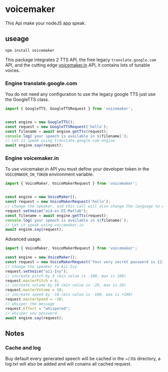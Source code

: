 # voicemaker

This Api make your nodeJS app speak.

## useage

```
npm install voicemaker
```

This package integrates 2 TTS API, the free legacy `translate.google.com` API, and the cutting edge [voicemaker.in](https://voicemaker.in/) API, it contains lots of tunable voices.


### Engine translate.google.com

You do not need any configuration to use the legacy google TTS just use the GoogleTTS class.

```typescript
import { GoogleTTS, GoogleTTSRequest } from 'voicemaker';


const engine = new GoogleTTS();
const request = new GoogleTTSRequest('hello');
const filename = await engine.getTts(request);
console.log(`your speech is available in ${filename}`);
// Let it speak using translate.google.com engine
await engine.say(request);
```

### Engine voicemaker.in

To use voicemaker.in API you must define your developer token in the `VOICEMAKER_IN_TOKEN` environment variable.

```typescript
import { VoiceMaker, VoiceMakerRequest } from 'voicemaker';


const engine = new VoiceMaker();
const request = new VoiceMakerRequest('hello');
// change the speaker, and this call will also change the language to es-ES
request.setVoice("ai4-es-ES-Matlab");
const filename = await engine.getTts(request);
console.log(`your speech is available in ${filename}`);
// Let it speak using voicemaker.in
await engine.say(request);
```

Advanced usage:

```typescript
import { VoiceMaker, VoiceMakerRequest } from 'voicemaker';

const engine = new VoiceMaker();
const request = new VoiceMakerRequest('Your very secret password is 123456');
// change the speaker to Ai1 Ivy
request.setVoice("ai1-Ivy");
// increate pitch by 4 (min value is -100, max is 100)
request.masterPitch = 4;
// increate volume by 10 (min value is -20, max is 20)
request.masterVolume = 10;
// increate speed by -10 (min value is -100, max is +100)
request.masterSpeed = -10;
// whisper the message
request.Effect = "whispered";
// whisper you password
await engine.say(request);
```

## Notes

### Cache and log

Buy default every generated speech will be cached in the ~/.tts directory, a log.txt will also be added and will conains all cached request.
